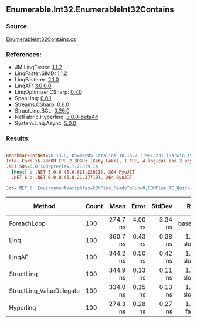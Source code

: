 ﻿## Enumerable.Int32.EnumerableInt32Contains

### Source
[EnumerableInt32Contains.cs](../LinqBenchmarks/Enumerable/Int32/EnumerableInt32Contains.cs)

### References:
- JM.LinqFaster: [1.1.2](https://www.nuget.org/packages/JM.LinqFaster/1.1.2)
- LinqFaster.SIMD: [1.1.2](https://www.nuget.org/packages/LinqFaster.SIMD/1.0.3)
- LinqFasterer: [2.1.0](https://www.nuget.org/packages/LinqFasterer/2.1.0)
- LinqAF: [3.0.0.0](https://www.nuget.org/packages/LinqAF/3.0.0.0)
- LinqOptimizer.CSharp: [0.7.0](https://www.nuget.org/packages/LinqOptimizer.CSharp/0.7.0)
- SpanLinq: [0.0.1](https://www.nuget.org/packages/SpanLinq/0.0.1)
- Streams.CSharp: [0.6.0](https://www.nuget.org/packages/Streams.CSharp/0.6.0)
- StructLinq.BCL: [0.26.0](https://www.nuget.org/packages/StructLinq/0.26.0)
- NetFabric.Hyperlinq: [3.0.0-beta44](https://www.nuget.org/packages/NetFabric.Hyperlinq/3.0.0-beta44)
- System.Linq.Async: [5.0.0](https://www.nuget.org/packages/System.Linq.Async/5.0.0)

### Results:
``` ini

BenchmarkDotNet=v0.13.0, OS=macOS Catalina 10.15.7 (19H1323) [Darwin 19.6.0]
Intel Core i5-7360U CPU 2.30GHz (Kaby Lake), 1 CPU, 4 logical and 2 physical cores
.NET SDK=6.0.100-preview.7.21379.14
  [Host] : .NET 5.0.6 (5.0.621.22011), X64 RyuJIT
  .NET 6 : .NET 6.0.0 (6.0.21.37719), X64 RyuJIT

Job=.NET 6  EnvironmentVariables=COMPlus_ReadyToRun=0,COMPlus_TC_QuickJitForLoops=1,COMPlus_TieredPGO=1  Runtime=.NET 6.0  

```
|                   Method | Count |     Mean |   Error |  StdDev |        Ratio | RatioSD |  Gen 0 | Gen 1 | Gen 2 | Allocated |
|------------------------- |------ |---------:|--------:|--------:|-------------:|--------:|-------:|------:|------:|----------:|
|              ForeachLoop |   100 | 274.7 ns | 4.00 ns | 3.34 ns |     baseline |         | 0.0191 |     - |     - |      40 B |
|                     Linq |   100 | 360.7 ns | 0.43 ns | 0.38 ns | 1.31x slower |   0.02x | 0.0191 |     - |     - |      40 B |
|                   LinqAF |   100 | 344.2 ns | 0.50 ns | 0.42 ns | 1.25x slower |   0.02x | 0.0191 |     - |     - |      40 B |
|               StructLinq |   100 | 344.9 ns | 0.13 ns | 0.11 ns | 1.26x slower |   0.01x | 0.0305 |     - |     - |      64 B |
| StructLinq_ValueDelegate |   100 | 334.0 ns | 0.15 ns | 0.13 ns | 1.22x slower |   0.01x | 0.0191 |     - |     - |      40 B |
|                Hyperlinq |   100 | 274.3 ns | 0.28 ns | 0.27 ns | 1.00x faster |   0.01x | 0.0191 |     - |     - |      40 B |
